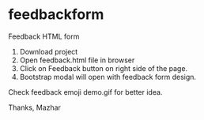# feedbackform
Feedback HTML form 

1. Download project
2. Open feedback.html file in browser
3. Click on Feedback button on right side of the page.
4. Bootstrap modal will open with feedback form design.

Check feedback emoji demo.gif for better idea. 

Thanks,
Mazhar
